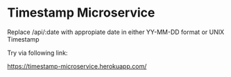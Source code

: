 # Timestamp Microservice

Replace /api/:date with appropiate date in either YY-MM-DD format or UNIX Timestamp

Try via following link:

https://timestamp-microservice.herokuapp.com/